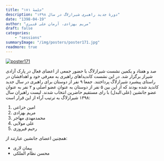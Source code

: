 ```yaml
---
title: "جلسهٔ ۱۷۱"
description: "دورهٔ جدید راهبری شیرازلاگ در سال ۱۳۹۸"
date: "1398-04-19"
author: "مریم بهزادی، آرمان علی قنبری"
draft: false
categories:
    - "sessions"
summaryImage: "/img/posters/poster171.jpg"
readmore: true
---
```

[![poster171](../../img/posters/poster171.jpg)](../../img/poster171.jpg)

صد و هفتاد و یکمین نشست شیرازلاگ با حضور جمعی از اعضای فعال در پارک آزادی شیراز برگزار شد. در این نشست کاندیداهای راهبری به معرفی خود و اهدافشان در راستای پیشبرد شیرازلاگ پرداختند. جمعا ۹ نفر از دوستان برای راهبری در سال جدید کاندید شده بودند که از این بین ۵ نفر از دوستان به عنوان عضو اصلی و ۲ نفر به عنوان عضو جانشین (علی البدل) با رای مستقیم حاضرین انتخاب شدند. لیست راهبران سال ۱۳۹۸ شیرازلاگ به ترتیب آراء از این قرار است:

1. امین خزاعی
2. مریم بهزادی
3. محمدمهدی مهاجر
4. علی مولایی
5. رحیم فیروزی

همچنین اعضای جانشین عبارتند از:

* پیمان لاری
* محسن نظام الملکی
